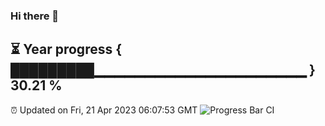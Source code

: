 ### Hi there 👋
⏳ Year progress { █████████▁▁▁▁▁▁▁▁▁▁▁▁▁▁▁▁▁▁▁▁▁ } 30.21 %
---
⏰ Updated on Fri, 21 Apr 2023 06:07:53 GMT
![Progress Bar CI](https://github.com/Moyi321/Moyi321/workflows/Progress%20Bar%20CI/badge.svg)
